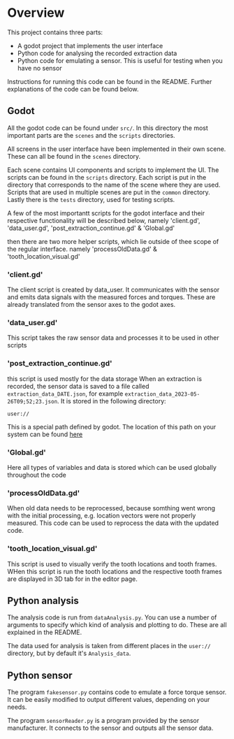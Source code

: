 # Overview

This project contains three parts:
- A godot project that implements the user interface
- Python code for analysing the recorded extraction data
- Python code for emulating a sensor. This is useful for testing when you have no sensor

Instructions for running this code can be found in the README. Further
explanations of the code can be found below.

## Godot

All the godot code can be found under `src/`. In this directory the most
important parts are the `scenes` and the `scripts` directories.

All screens in the user interface have been implemented in their own scene.
These can all be found in the `scenes` directory.

Each scene contains UI components and scripts to implement the UI. The scripts
can be found in the `scripts` directory. Each script is put in the directory
that corresponds to the name of the scene where they are used. Scripts that are
used in multiple scenes are put in the `common` directory. Lastly there is the
`tests` directory, used for testing scripts.

A few of the most importantt scripts for the godot interface and their respective functionality 
will be described below, namely 'client.gd', 'data_user.gd', 'post_extraction_continue.gd' & 'Global.gd'

then there are two more helper scripts, which lie outside of thee scope of the regular interface.
namely 'processOldData.gd' & 'tooth_location_visual.gd'

### 'client.gd'
The client script is created by data_user. It communicates with the sensor and
emits data signals with the measured forces and torques. These are already
translated from the sensor axes to the godot axes.

### 'data_user.gd'
This script takes the raw sensor data and processes it to be used in other scripts

### 'post_extraction_continue.gd'
this script is used mostly for the data storage 
When an extraction is recorded, the sensor data is saved to a file called
`extraction_data_DATE.json`, for example
`extraction_data_2023-05-26T09;52;23.json`. It is stored in the following
directory:

`user://`

This is a special path defined by godot. The location of this path on your
system can be found [here](https://docs.godotengine.org/en/stable/tutorials/io/data_paths.html)

### 'Global.gd'
Here all types of variables and data is stored which can be used globally throughout the code

### 'processOldData.gd'
When old data needs to be reprocessed, because somthing went wrong with the initial processing, e.g. location vectors were not properly measured. This code can be used to reprocess the data with the updated code.

### 'tooth_location_visual.gd'
This script is used to visually verify the tooth locations and tooth frames. WHen this script is run the tooth locations and the respective tooth frames are displayed in 3D tab for in the editor page.

## Python analysis

The analysis code is run from `dataAnalysis.py`. You can use a number of
arguments to specify which kind of analysis and plotting to do. These are all
explained in the README.

The data used for analysis is taken from different places in the `user://`
directory, but by default it's `Analysis_data`.

## Python sensor

The program `fakesensor.py` contains code to emulate a force torque sensor. It
can be easily modified to output different values, depending on your needs.

The program `sensorReader.py` is a program provided by the sensor manufacturer.
It connects to the sensor and outputs all the sensor data.
